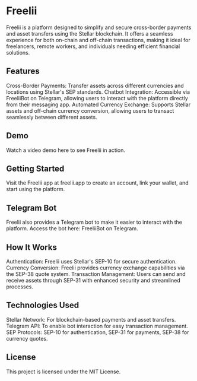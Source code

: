 # Freelii
Freelii is a platform designed to simplify and secure cross-border payments and asset transfers using the Stellar blockchain. It offers a seamless experience for both on-chain and off-chain transactions, making it ideal for freelancers, remote workers, and individuals needing efficient financial solutions.

## Features
Cross-Border Payments: Transfer assets across different currencies and locations using Stellar's SEP standards.
Chatbot Integration: Accessible via FreeliiBot on Telegram, allowing users to interact with the platform directly from their messaging app.
Automated Currency Exchange: Supports Stellar assets and off-chain currency conversion, allowing users to transact seamlessly between different assets.
## Demo
Watch a video demo here to see Freelii in action.

## Getting Started
Visit the Freelii app at freelii.app to create an account, link your wallet, and start using the platform.

## Telegram Bot
Freelii also provides a Telegram bot to make it easier to interact with the platform. Access the bot here: FreeliiBot on Telegram.

## How It Works
Authentication: Freelii uses Stellar's SEP-10 for secure authentication.
Currency Conversion: Freelii provides currency exchange capabilities via the SEP-38 quote system.
Transaction Management: Users can send and receive assets through SEP-31 with enhanced security and streamlined processes.
## Technologies Used
Stellar Network: For blockchain-based payments and asset transfers.
Telegram API: To enable bot interaction for easy transaction management.
SEP Protocols: SEP-10 for authentication, SEP-31 for payments, SEP-38 for currency quotes.
## License
This project is licensed under the MIT License.
